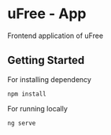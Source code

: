# uFree - App

Frontend application of uFree

## Getting Started

For installing dependency

```
npm install
```

For running locally
```
ng serve
```
